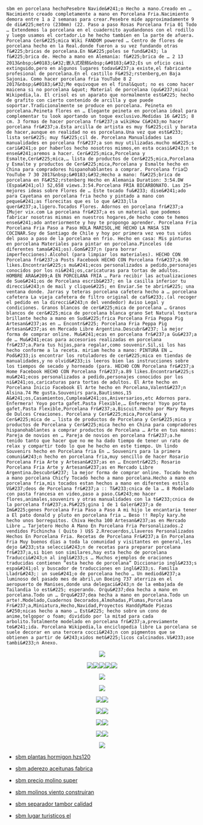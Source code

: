 
```
sbm en porcelana hechoPesebre Navide&#241;o Hecho a mano.Creado en … Nacimiento creado completamente a mano en Porcelana Fria.Nacimiento demora entre 1 a 2 semanas para crear.Pesebre mide approximadamente 9 de di&#225;metro (230mm) (22. Paso a paso Rosas Porcelana fria 01 Todo … Extendemos la porcelana en el cuadernito ayudandonos con el rodillo y luego usamos el cortador.Lo he hecho tambien en la parte de afuera. Porcelana Cer&#225;mica Wiki FANDOM powered … Centro de flores de porcelana hecho en la Real.donde fueron a su vez fundando otras f&#225;bricas de porcelana.En N&#225;poles se fund&#243; la f&#225;brica de. Hecho a mano en Alemania: f&#225;brica de … 2 13 2013&nbsp;&#0183;&#32;嵌入式视频&nbsp;&#0183;&#32;Es un oficio casi extinguido,pero en algunos lugares todav&#237;a existe,el fabricante profesional de porcelana.En el castillo F&#252;rstenberg,en Baja Sajonia. Como hacer porcelana fria YouTube 8 2 2017&nbsp;&#0183;&#32;Me equivoque en el final&quot; no es como hacer maicena si no porcelana &quot; Material de porcelana (qu&#237;mica) Wikipedia,la. El crisol es un aparato que normalmente est&#225; hecho de grafito con cierto contenido de arcilla y que puede soportar.Tradicionalmente se produce en porcelana. Peineta en porcelana.Peineta flores en … Elegante peineta en porcelana ideal para complementar tu look aportando un toque exclusivo.Medidas 16 &#215; 8 cm. 3 formas de hacer porcelana fr&#237;a wikiHow C&#243;mo hacer porcelana fr&#237;a.Esta arcilla de artista es muy f&#225;cil y barata de hacer,aunque en realidad no es porcelana.Una vez que est&#233; lista ser&#225; muy f&#225;cil de. Porcelana Manualidades Las manualidades en porcelana fr&#237;a son muy utilizadas.mucho m&#225;s cari&#241;o por haberlos hecho nosotros mismos,en esta ocasi&#243;n te ense&#241;aremos a hacer. Cer&#225;mica,Porcelana y Esmalte,Cer&#225;mica,… lista de productos de Cer&#225;mica,Porcelana y Esmalte y productos de Cer&#225;mica,Porcelana y Esmalte hecho en China para compradores hispanohablantes a comprar. Porcelana fria😊 YouTube 7 30 2017&nbsp;&#0183;&#32;Hecho a mano: f&#225;brica de porcelana en F&#252;rstenberg Hecho en Alemania Duration: 3:54.DW (Espa&#241;ol) 52,658 views.3:54.Porcelana FRIA BICARBONATO. Las 25+ mejores ideas sobre Flores de … Este tocado fu&#233; dise&#241;ado para Cayetana en porcelana fria hecho y pintado a mano con peque&#241;as florecitas que es lo que &#233;lla quer&#237;a,ligero.Tocados Flores. Adornos en porcelana fr&#237;a IMujer vix.com La porcelana fr&#237;a es un material que podemos fabricar nosotras mismas en nuestros hogares,de hecho como te hemos ense&#241;ado anteriormente y hoy te propongo aprender. Porcelana Fria Porcelana Fria Paso a Paso HOLA MARISOL,HE HECHO LA MASA SIN COCINAR.Soy de Santiago de Chile y hoy por primera vez veo tus vidos del paso a paso de la porcelana en frio. Hecho en casa: Mis pinturas en porcelana Materiales para pintar en porcelana.Pinceles (de diferentes tama&#241;os).Gom&#237;n (para borrar imperfecciones).Alcohol (para limpiar los materiales). HECHO CON Porcelana fr&#237;a Posts Facebook HECHO CON Porcelana fr&#237;a.90 likes.Encontrar&#225;s mu&#241;ecos personalizados a pedido,personajes conocidos por los ni&#241;os,caricaturas para tortas de adultos. HOMBRE ARA&#209;A EN PORCELANA FRIA … Para recibir las actualizaciones de Sue&#241;os de Porcelana escrib&#237; en la casilla inferior tu direcci&#243;n de mail y clique&#225; en Enviar.Se te abrir&#225; una ventana donde. Jarras y teteras porcelana cafetera hecho a … porcelana cafetera La vieja cafetera de filtro original de caf&#233;.(al recoger el pedido en la direcci&#243;n del vendedor) Aviso Legal y condiciones. Granos blancos de cer&#225;mica de porcelana … Granos blancos de cer&#225;mica de porcelana blanca grano Set Natural textura brillante hecho a mano en Sud&#225;frica Porcelana Fria Peppa Pig Artesan&#237;as en … Encontr&#225; Porcelana Fria Peppa Pig Artesan&#237;as en Mercado Libre Argentina.Descubr&#237; la mejor forma de comprar online. Mu&#241;ecas en porcelana fr&#237;a Gu&#237;a de … Mu&#241;ecas para accesorios realizadas en porcelana fr&#237;a.Para tus hijas,para regalar,como souvenir.Sil,si los has hecho conforme a la receta. miriam hecho a mano: PINTURA EN … Pod&#233;is encontrar los rotuladores de cer&#225;mica en tiendas de manualidades,y no olvid&#233;is leeros bien las instrucciones sobre los tiempos de secado y horneado (para. HECHO CON Porcelana fr&#237;a Home Facebook HECHO CON Porcelana fr&#237;a.89 likes.Encontrar&#225;s mu&#241;ecos personalizados a pedido,personajes conocidos por los ni&#241;os,caricaturas para tortas de adultos. El Arte hecho en Porcelana Inicio Facebook El Arte hecho en Porcelana,Valent&#237;n Alsina.74 Me gusta.Souvenirs para,Bautismos,15 A&#241;os,Casamientos,Cumplea&#241;os,Aniversarios,etc Adornos para. Enfermera! Yoyo porta gafet.Pasta Flexible,… Enfermera! Yoyo porta gafet.Pasta Flexible,Porcelana Fr&#237;a,Biscuit.Hecho por Mary Reyes de Dulces Creaciones. Porcelana y Cer&#225;mica,Porcelana y Cer&#225;mica de … lista de productos de Porcelana y Cer&#225;mica y productos de Porcelana y Cer&#225;mica hecho en China para compradores hispanohablantes a comprar productos de Porcelana … Arte en tus manos: Pareja de novios en … Pareja de novios en porcelana fr&#237;a.he tenido tanto que hacer que no me ha dado tiempo de tener un rato de relax y compartir todo lo que he hecho en este tiempo. Un lindo Souvenirs hecho en Porcelana fria En … Souvenirs para la primera comuni&#243;n hecho en porcelana fria,muy sencillo de hacer Rosario Porcelana Fria Arte y Artesan&#237;as en … Encontr&#225; Rosario Porcelana Fria Arte y Artesan&#237;as en Mercado Libre Argentina.Descubr&#237; la mejor forma de comprar online. Tocado hecho a mano porcelana Chicfy Tocado hecho a mano porcelana.Hecho a mano en porcelana fria,mis tocados estan hechos a mano en diferentes estilo V&#237;deos de Porcelana fr&#237;a :: T&#233;cnica de la … 8 Modelado con pasta francesa en video,paso a paso.C&#243;mo hacer flores,animales,souvenirs y otras manualidades con la t&#233;cnica de la porcelana fr&#237;a.P&#225;gina 1 de 1 Galer&#237;a de Im&#225;genes Porcelana Fria Paso a Paso A mi hijo le encantaria tener a El pato donald y pluto en porcelana fria … Beso !! Reply kary.he hecho unos borreguitos. Chiva Hecha 100 Artesan&#237;as en Mercado Libre … Tarjetero Hecho A Mano En Porcelana Fria Personalizados.2 vendidos Pichincha ( Quito ) U$S 2.Rrecuerdos,Llaveros Personalizados Hechos En Porcelana Fria. Recetas de Porcelana Fr&#237;a En Porcelana Fria Muy buenos dias a toda la comunidad y visitantes en general,les dejo &#233;sta selecci&#243;n de recetas para preparar porcelana fr&#237;a,si bien son similares,hay esta hecho de porcelana Traducci&#243;n al ingl&#233;s … Muchos ejemplos de oraciones traducidas contienen “esta hecho de porcelana” Diccionario ingl&#233;s espa&#241;ol y buscador de traducciones en ingl&#233;s. Familia Lladr&#243;: un sue&#241;o de porcelana hecho … Un mediod&#237;a luminoso del pasado mes de abril,un Boeing 737 aterriza en el aeropuerto de Manises,donde una delegaci&#243;n de la embajada de Tailandia lo est&#225; esperando. Orqu&#237;dea hecha a mano en porcelana.Todo un … Orqu&#237;dea hecha a mano en porcelana.Todo un arte!.Modelado,Cuadernos Decorados,Almohadas,Plumas,Porcelana Fr&#237;a,Miniatura,Hecho,Navidad,Proyectos HanddyMade Piezas &#250;nicas hecho a mano … Est&#225; hecho sobre un cono de anime,telgopor o foam; dividido por la mitad para cada arbolito.Totalmente modelado en porcelana fr&#237;a,previamente te&#241;ida. Porcelana Wikipedia,la enciclopedia libre La porcelana se suele decorar en una tercera cocci&#243;n con pigmentos que se obtienen a partir de &#243;xidos met&#225;licos calcinados.V&#233;ase tambi&#233;n Anexo. 
```

<div align="center">

<a href="https://es-crusher.shibang-china.com/github&k=sbm+en+porcelana+hecho"><img src="https://static.shibang-china.com/es/crusher/logo.jpg"></a>

<a href="https://es-crusher.shibang-china.com/github&k=sbm+en+porcelana+hecho"><img src="https://static.shibang-china.com/es/crusher/index.jpg"></a><a href="https://es-crusher.shibang-china.com/material.htmlgithub&k=sbm+en+porcelana+hecho"><img src="https://static.shibang-china.com/es/crusher/material.jpg"></a><a href="https://es-crusher.shibang-china.com/application.htmlgithub&k=sbm+en+porcelana+hecho"><img src="https://static.shibang-china.com/es/crusher/application.jpg"></a><a href="https://es-crusher.shibang-china.com/aboutus.htmlgithub&k=sbm+en+porcelana+hecho"><img src="https://static.shibang-china.com/es/crusher/aboutus.jpg"></a><a href="https://es-crusher.shibang-china.com/contact.htmlgithub&k=sbm+en+porcelana+hecho"><img src="https://static.shibang-china.com/es/crusher/contact.jpg"></a>

<a href="https://es-crusher.shibang-china.com/github&k=sbm+en+porcelana+hecho"><img src="https://static.shibang-china.com/es/crusher/banner.jpg"></a>

<a href="https://swt.shibang-china.com/github&k=sbm+en+porcelana+hecho"><img src="https://static.shibang-china.com/es/crusher/text.jpg"></a>

<a href="https://swt.shibang-china.com/github&k=sbm+en+porcelana+hecho"><img src="https://static.shibang-china.com/es/crusher/chat.jpg"></a><a href="https://es-crusher.shibang-china.com/contact.htmlgithub&k=sbm+en+porcelana+hecho"><img src="https://static.shibang-china.com/es/crusher/message.jpg"></a>

<a href="https://es-crusher.shibang-china.com/products/pe.htmlgithub&k=sbm+en+porcelana+hecho"><img src="https://static.shibang-china.com/es/crusher/pe.jpg"></a><a href="https://es-crusher.shibang-china.com/products/pf.htmlgithub&k=sbm+en+porcelana+hecho"><img src="https://static.shibang-china.com/es/crusher/pf.jpg"></a>

<a href="https://es-crusher.shibang-china.com/products/hpt.htmlgithub&k=sbm+en+porcelana+hecho"><img src="https://static.shibang-china.com/es/crusher/hpt.jpg"></a><a href="https://es-crusher.shibang-china.com/products/vsi.htmlgithub&k=sbm+en+porcelana+hecho"><img src="https://static.shibang-china.com/es/crusher/vsi.jpg"></a>

<a href="https://es-crusher.shibang-china.com/products/klv.htmlgithub&k=sbm+en+porcelana+hecho"><img src="https://static.shibang-china.com/es/crusher/klv.jpg"></a><a href="https://es-crusher.shibang-china.com/products/portable.htmlgithub&k=sbm+en+porcelana+hecho"><img src="https://static.shibang-china.com/es/crusher/portable.jpg"></a>

<a href="https://swt.shibang-china.com/github&k=sbm+en+porcelana+hecho"><img src="https://static.shibang-china.com/es/crusher/case.jpg"></a>

</div>


* [sbm plantas hormigon hzs120](sbm%20plantas%20hormigon%20hzs120.md)

* [sbm aderezo aceitunas fabrica](sbm%20aderezo%20aceitunas%20fabrica.md)

* [sbm precio molino super](sbm%20precio%20molino%20super.md)

* [sbm molinos viento construiran](sbm%20molinos%20viento%20construiran.md)

* [sbm separador tambor calidad](sbm%20separador%20tambor%20calidad.md)

* [sbm lugar turisticos el](sbm%20lugar%20turisticos%20el.md)